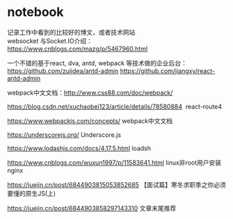 # notebook

记录工作中看到的比较好的博文，或者技术网站<br/>
websocket 与Socket.IO介绍：https://www.cnblogs.com/mazg/p/5467960.html

一个不错的基于react, dva, antd, webpack 等技术做的企业后台：https://github.com/zuiidea/antd-admin
                                                        https://github.com/jiangxy/react-antd-admin

webpack中文文档：http://www.css88.com/doc/webpack/

https://blog.csdn.net/xuchaobei123/article/details/78580884  react-route4

https://www.webpackjs.com/concepts/ webpack中文文档

https://underscorejs.org/  Underscore.js

https://www.lodashjs.com/docs/4.17.5.html loadsh

https://www.cnblogs.com/wuxun1997/p/11583641.html  linux非root用户安装nginx

https://juejin.cn/post/6844903815053852685   【面试篇】寒冬求职季之你必须要懂的原生JS(上)

https://juejin.cn/post/6844903858297143310  文章末尾推荐



